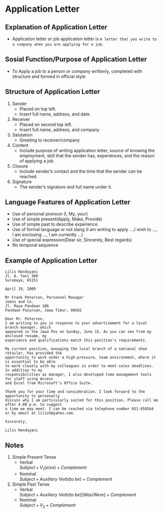 # Application Letter
## Explanation of Application Letter
- Application letter or job application letter is `A letter that you write to a company when you are applying for a job`.

## Sosial Function/Purpose of Application Letter
- To Apply a job to a person or company writtenly, completed with structure and formed in official style


## Structure of Application Letter
1. Sender
   - Placed on top left.
   - Insert full name, address, and date.
2. Receiver
   - Placed on second top left.
   - Insert full name, address, and company
3. Salutation
   - Greeting to receiver/company
4. Content
   - Include purpose of writing application letter, source of knowing the employment, skill that the sender has, experiences, and the reason of applying a job.
5. Closure
   - Include sender’s contact and the time that the sender can be reached.
6. Signature
   - The sender’s signature and full name under it.

## Language Features of Application Letter
- Use of personal pronoun (I, My, your)
- Use of simple present(Apply, Make, Provide)
- Use of simple past to describe experience
- Use of formal language or not slang (I am writing to apply ...,I wish to ..., I am enclosing ..., I am currently ...)
- Use of special expression(Dear sir, Sincerely, Best regards)
- No temporal sequence

## Example of Application Letter
```
Lilis Handayani		 
Jl. A. Yani 389
Surabaya, 65151

April 19, 2009

Mr Frank Peterson, Personnel Manager 		
Jeans and Co.
Jl. Raya Pandaan 186
Pandaan Pasuruan, Jawa Timur, 98502

Dear Mr. Peterson,
I am writing to you in response to your advertisement for a local branch manager, which
appeared in the Jawa Pos on Sunday, June 15. As you can see from my enclosed resume, my
experience and qualifications match this position's requirements.

My current position, managing the local branch of a national shoe retailer, has provided the
opportunity to work under a high-pressure, team environment, where it is essential to be able
to work closely with my colleagues in order to meet sales deadlines. In addition to my
responsibilities as manager, I also developed time management tools for staff using Access
and Excel from Microsoft's Office Suite.

Thank you for your time and consideration. I look forward to the opportunity to personally
discuss why I am particularly suited for this position. Please call me after 4.00 p.m. to suggest
a time we may meet. I can be reached via telephone number 031-858564 or by email at lilish@yahoo.com.

Sincerely, 

Lilis Handayani  
```

## Notes
1. Simple Present Tense
   - Verbal<br>
     $Subject + V_1(s/es) + Complement$
   - Nominal<br>
     $Subject + Auxiliary\ Verb (to\ be) + Complement$ 
2. Simple Past Tense
   - Verbal<br>
     $Subject + Auxiliary\ Verb (to\ be)[Was/Were] + Complement$
   - Nominal<br>
     $Subject + V_2 + Complement$
   

